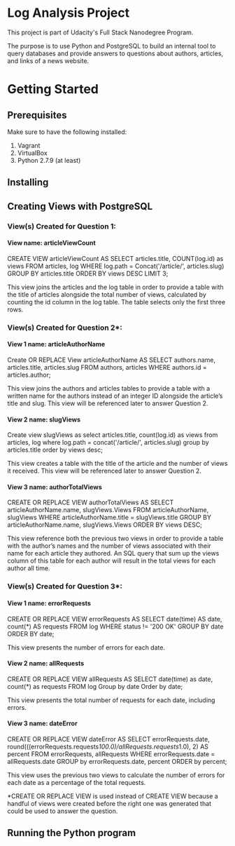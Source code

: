 # Log Analysis Project

This project is part of Udacity's Full Stack Nanodegree Program. 

The purpose is to use Python and PostgreSQL to build an internal tool to query databases and provide answers to questions about authors, articles, and links of a news website.

# Getting Started

## Prerequisites

Make sure to have the following installed:
1. Vagrant
2. VirtualBox
3. Python 2.7.9 (at least)

## Installing

## Creating Views with PostgreSQL

### View(s) Created for Question 1: 

#### View name: articleViewCount

CREATE VIEW articleViewCount AS 
SELECT articles.title, COUNT(log.id) as views
FROM articles, log
WHERE log.path = Concat('/article/', articles.slug)
GROUP BY articles.title
ORDER BY views DESC LIMIT 3;

This view joins the articles and the log table in order to provide a table with the title of articles alongside the total number of views, calculated by counting the id column in the log table. The table selects only the first three rows.

### View(s) Created for Question 2*: 

#### View 1 name: articleAuthorName

Create OR REPLACE View articleAuthorName AS
SELECT authors.name, articles.title, articles.slug
FROM authors, articles
WHERE authors.id = articles.author;

This view joins the authors and articles tables to provide a table with a written name for the authors instead of an integer ID alongside the article’s title and slug. This view will be referenced later to answer Question 2.

#### View 2 name: slugViews

Create view slugViews as select articles.title, count(log.id) as views from articles, log where log.path = concat('/article/', articles.slug) group by articles.title order by views desc;

This view creates a table with the title of the article and the number of views it received. This view will be referenced later to answer Question 2.

#### View 3 name: authorTotalViews

CREATE OR REPLACE VIEW authorTotalViews AS
SELECT articleAuthorName.name, slugViews.Views
FROM articleAuthorName, slugViews
WHERE articleAuthorName.title = slugViews.title
GROUP BY articleAuthorName.name, slugViews.Views
ORDER BY views DESC;

This view reference both the previous two views in order to provide a table with the author’s names and the number of views associated with their name for each article they authored. An SQL query that sum up the views column of this table for each author will result in the total views for each author all time. 

### View(s) Created for Question 3*:

#### View 1 name: errorRequests

CREATE OR REPLACE VIEW errorRequests AS
SELECT date(time) AS date, count(*) AS requests
FROM log
WHERE status != '200 OK'
GROUP BY date
ORDER BY date;

This view presents the number of errors for each date.

#### View 2 name: allRequests

CREATE OR REPLACE VIEW allRequests AS
SELECT date(time) as date, count(*) as requests
FROM log
Group by date
Order by date;

This view presents the total number of requests for each date, including errors.

#### View 3 name: dateError

CREATE OR REPLACE VIEW dateError AS
SELECT errorRequests.date, round(((errorRequests.requests*100.0)/allRequests.requests*1.0), 2) AS percent
FROM errorRequests, allRequests
WHERE errorRequests.date = allRequests.date
GROUP by errorRequests.date, percent
ORDER by percent;

This view uses the previous two views to calculate the number of errors for each date as a percentage of the total requests.

*CREATE OR REPLACE VIEW is used instead of CREATE VIEW because a handful of views were created before the right one was generated that could be used to answer the question.

## Running the Python program




